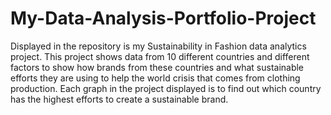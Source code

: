 # My-Data-Analysis-Portfolio-Project


Displayed in the repository is my Sustainability in Fashion data analytics project. This project shows data from 10 different countries and different factors to show how brands from these countries and what sustainable efforts they are using to help the world crisis that comes from clothing production. Each graph in the project displayed is to find out which country has the highest efforts to create a sustainable brand.
 



